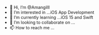 - 👋 Hi, I’m @Amangilll
- 👀 I’m interested in ...iOS App Development
- 🌱 I’m currently learning ...iOS 15 and Swift 
- 💞️ I’m looking to collaborate on ...
- 📫 How to reach me ...

<!---
Amangilll/Amangilll is a ✨ special ✨ repository because its `README.md` (this file) appears on your GitHub profile.
You can click the Preview link to take a look at your changes.
--->
